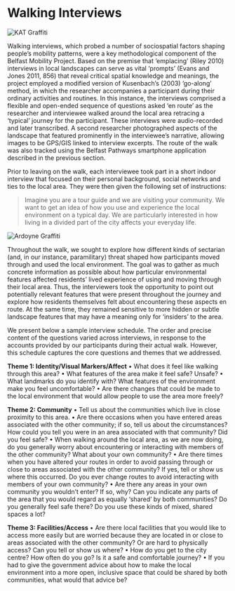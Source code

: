 # Walking Interviews

![KAT Graffiti]()Walking interviews, which probed a number of sociospatial factors shaping people’s mobility patterns, were a key methodological component of the Belfast Mobility Project. Based on the premise that ‘emplacing’ (Riley 2010) interviews in local landscapes can serve as vital ‘prompts’ (Evans and Jones 2011, 856) that reveal critical spatial knowledge and meanings, the project employed a modified version of Kusenbach’s (2003) ‘go-along’ method, in which the researcher accompanies a participant during their ordinary activities and routines. In this instance, the interviews comprised a flexible and open-ended sequence of questions asked ‘en route’ as the researcher and interviewee walked around the local area retracing a ‘typical’ journey for the participant. These interviews were audio-recorded and later transcribed.  A second researcher photographed aspects of the landscape that featured prominently in the interviewee’s narrative, allowing images to be GPS/GIS linked to interview excerpts. The route of the walk was also tracked using the Belfast Pathways smartphone application described in the previous section. Prior to leaving on the walk, each interviewee took part in a short indoor interview that focused on their personal background, social networks and ties to the local area. They were then given the following set of instructions: >Imagine you are a tour guide and we are visiting your community. We want to get an idea of how you use and experience the local environment on a typical day. We are particularly interested in how living in a divided part of the city affects your everyday life.![Ardoyne Graffiti]()Throughout the walk, we sought to explore how different kinds of sectarian (and, in our instance, paramilitary) threat shaped how participants moved through and used the local environment. The goal was to gather as much concrete information as possible about how particular environmental features affected residents’ lived experience of using and moving through their local area. Thus, the interviewers took the opportunity to point out potentially relevant features that were present throughout the journey and explore how residents themselves felt about encountering these aspects en route. At the same time, they remained sensitive to more hidden or subtle landscape features that may have a meaning only for ‘insiders’ to the area. We present below a sample interview schedule. The order and precise content of the questions varied across interviews, in response to the accounts provided by our participants during their actual walk. However, this schedule captures the core questions and themes that we addressed.**Theme 1: Identity/Visual Markers/Affect**•	What does it feel like walking through this area? •	What features of the area make it feel safe? Unsafe?•	What landmarks do you identify with? What features of the environment make you feel uncomfortable?•	Are there changes that could be made to the local environment that would allow people to use the area more freely?**Theme 2: Community**•	Tell us about the communities which live in close proximity to this area.•	Are there occasions when you have entered areas associated with the other community; if so, tell us about the circumstances? How could you tell you were in an area associated with that community? Did you feel safe?•	When walking around the local area, as we are now doing, do you generally worry about encountering or interacting with members of the other community? What about your own community?•	Are there times when you have altered your routes in order to avoid passing through or close to areas associated with the other community?  If yes, tell or show us where this occurred. Do you ever change routes to avoid interacting with members of your own community?•	Are there any areas in your own community you wouldn’t enter? If so, why? Can you indicate any parts of the area that you would regard as equally ‘shared’ by both communities? Do you generally feel safe there? Do you use these kinds of mixed, shared spaces a lot?**Theme 3: Facilities/Access**•	Are there local facilities that you would like to access more easily but are worried because they are located in or close to areas associated with the other community?  Or are hard to physically access? Can you tell or show us where?•	How do you get to the city centre? How often do you go? Is it a safe and comfortable journey?•	If you had to give the government advice about how to make the local environment into a more open, inclusive space that could be shared by both communities, what would that advice be?